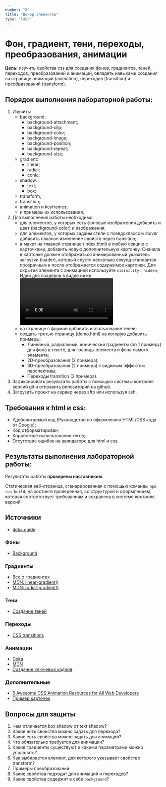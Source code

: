 ```yaml
---
number: "8"
title: "Декор элементов"
type: "labs"
---
```


# Фон, градиент, тени, переходы, преобразования, анимации

**Цель:** изучить свойства css для создания фонов, градиентов, теней, переходов, преобразований и анимаций, овладеть навыками создания на странице анимаций (animation), переходов (transition) и преобразований (transform).

## Порядок выполнения лабораторной работы:

1. Изучить:
   - background:
     - background-attachment;
     - background-clip;
     - background-color;
     - background-image;
     - background-position;
     - background-repeat;
     - background-size;
   - gradient:
     - linear;
     - radial;
     - conic;
   - shadow:
     - text;
     - box;
   - transform;
   - transition;
   - animation и keyframes;
   - и примеры их использования.
1. Для выполнения работы необходимо:
   - для элементов, у которых есть фоновые изображения добавить и цвет (background-color) и изображения;
   - для элементов, у которых заданы стили с псевдоклассом :hover добавить плавное изменение свойств через transition;
   - в макет на главной странице (index.html) в любую секцию с карточками, добавить новую дополнительную карточку. Сначала в карточке должен отображаться анимированный указатель загрузки (loader), который спустя несколько секунд становится прозрачным и после отображается содержимое карточки. Для скрытия элемента с анимацией используйте `visibility: hidden;` Идеи для лоадеров в видео ниже.
     <video src="/web-course-site/loaders.mp4" controls>
   - на странице с формой добавить использование теней;
   - создать третью страницу (demo.html) на которую добавить примеры:
     - Линейный, радиальный, конический градиенты (по 1 примеру) для фона в тексте, для границы элемента и фона самого элемента;
     - 2D-преобразования (2 примера);
     - 3D-преобразования (2 примера) с видимым эффектом перспективы;
     - Переходы transition (2 примера).
1. Зафиксировать результаты работы с помощью системы контроля версий git и отправить репозиторий на github.
1. Загрузить проект на сервер через sftp или используя ssh.

## Требования к html и css:

- Удобочитаемый код (Руководство по оформлению HTML/CSS кода от Google);
- Код отформатирован;
- Корректное использование тегов;
- Отсутствие ошибок на валидаторе для html и css.

## Результаты выполнения лабораторной работы:

Результаты работы **проверены наставником**.

Статическая веб-страница, сгенерированная с помощью команды `npm run build`, на хостинге проверенная, со структурой и оформлением, которая соответствует требованиям и сохранена в системе контроля версий.

## Источники

- [doka.guide](https://doka.guide/css/)

### Фоны

- [Background](https://www.freecodecamp.org/news/learn-css-background-properties/)

### Градиенты

- [Все о градиентах](https://css-tricks.com/css3-gradients/)
- [MDN: linear-gradient()](<https://developer.mozilla.org/en-US/docs/Web/CSS/gradient/linear-gradient()>)
- [MDN: radial-gradient()](<https://developer.mozilla.org/en-US/docs/Web/CSS/gradient/radial-gradient()>)

### Тени

- [Создание теней](https://keyframes.app/shadows/)

### Переходы

- [CSS transitions](https://www.joshwcomeau.com/animation/css-transitions/)

### Анимации

- [Doka](https://doka.guide/css/animation/)
- [MDN](https://developer.mozilla.org/ru/docs/Web/CSS/animation)
- [Создание ключевых кадров](https://keyframes.app/animate/)

### Дополнительные

- [5 Awesome CSS Animation Resources for All Web Developers](https://blog.devgenius.io/5-awesome-css-animation-resources-for-all-web-developers-70bca71a5e1e)
- [Пример карточек](https://codepen.io/Jhonierpc/pen/MWgBJpy)

## Вопросы для защиты

1. Чем отличается box shadow от text shadow?
1. Какие есть свойства можно задать для перехода?
1. Какие есть свойства можно задать для анимации?
1. Что обязательно требуется для анимации?
1. Какие градиенты существуют и какими параметрами можно управлять?
1. Как выбирается элемент, для которого указывает свойство transform?
1. Примеры преобразований
1. Какие свойства подходят для анимаций и переходов?
1. Какие свойства содержит в себе `background`?
